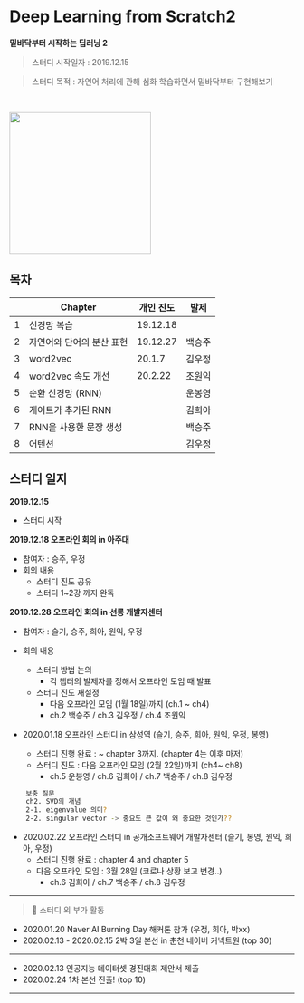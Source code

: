 # Deep Learning from Scratch2
**밑바닥부터 시작하는 딥러닝 2**

> 스터디 시작일자 : 2019.12.15

> 스터디 목적 : 자연어 처리에 관해 심화 학습하면서 밑바닥부터 구현해보기

<br/>
<p align="left">
<img src ="http://www.hanbit.co.kr/data/books/B8950212853_l.jpg" height="250px"/>
<!-- #</p> -->
<br/>

## 목차

|   | Chapter                   | 개인 진도   | 발제 |
|---|---------------------------|----------|-------|
| 1 | 신경망 복습                  | 19.12.18 |       |
| 2 | 자연어와 단어의 분산 표현       | 19.12.27 |  백승주  |
| 3 | word2vec                  | 20.1.7   | 김우정  |
| 4 | word2vec 속도 개선          | 20.2.22  |  조원익  |
| 5 | 순환 신경망 (RNN)            |          |  운봉영  |
| 6 | 게이트가 추가된 RNN           |          | 김희아   |
| 7 | RNN을 사용한 문장 생성        |          |  백승주  |
| 8 | 어텐션                     |          |  김우정  |


## 스터디 일지
**2019.12.15**
  - 스터디 시작

**2019.12.18 오프라인 회의 in 아주대**
- 참여자 : 승주, 우정
- 회의 내용
  - 스터디 진도 공유  
  - 스터디 1~2강 까지 완독


**2019.12.28 오프라인 회의 in 선릉 개발자센터**
- 참여자 : 슬기, 승주, 희아, 원익, 우정
- 회의 내용
  - 스터디 방법 논의 
    - 각 챕터의 발제자를 정해서 오프라인 모임 때 발표
  - 스터디 진도 재설정 
    - 다음 오프라인 모임 (1월 18일)까지 (ch.1 ~ ch4)
    - ch.2 백승주 / ch.3 김우정 / ch.4 조원익 
   
   
- 2020.01.18 오프라인 스터디 in 삼성역 (슬기, 승주, 희아, 원익, 우정, 봉영)  
	-   스터디 진행 완료 : ~ chapter 3까지. (chapter 4는 이후 마저)
	-   스터디 진도 : 다음 오프라인 모임 (2월 22일)까지 (ch4~ ch8)  
		- ch.5 운봉영  / ch.6 김희아 / ch.7 백승주 / ch.8 김우정

```bash
	보충 질문
	ch2. SVD의 개념  
	2-1. eigenvalue 의미?  
	2-2. singular vector -> 중요도 큰 값이 왜 중요한 것인가??  
```

- 2020.02.22 오프라인 스터디 in 공개소프트웨어 개발자센터 (슬기, 봉영, 원익, 희아, 우정)   
  - 스터디 진행 완료 : chapter 4 and chapter 5   
  - 다음 오프라인 모임 : 3월 28일 (코로나 상황 보고 변경..)  
      - ch.6 김희아 / ch.7 백승주 / ch.8 김우정  


---  
> 🤖 스터디 외 부가 활동   
- 2020.01.20 Naver AI Burning Day 해커톤 참가 (우정, 희아, 박xx)  
- 2020.02.13 - 2020.02.15 2박 3일 본선 in 춘천 네이버 커넥트원  (top 30)
---
- 2020.02.13 인공지능 데이터셋 경진대회 제안서 제출  
- 2020.02.24 1차 본선 진출! (top 10)  
---


<!--stackedit_data:
eyJoaXN0b3J5IjpbMTcyMjE5OTY3Ml19
-->